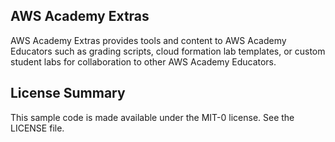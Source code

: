## AWS Academy Extras

AWS Academy Extras provides tools and content to AWS Academy Educators such as grading scripts, cloud formation lab templates, or custom student labs for collaboration to other AWS Academy Educators.

## License Summary

This sample code is made available under the MIT-0 license. See the LICENSE file.
